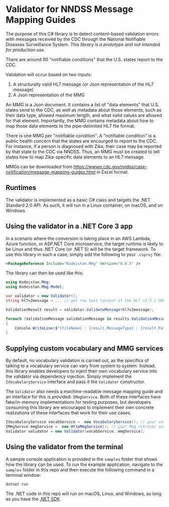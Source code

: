 # Validator for NNDSS Message Mapping Guides

The purpose of this C# library is to detect content-based validation errors with messages received by the CDC through the National Notifiable Diseases Surveillance System. _This library is a prototype and not intended for production use._

There are around 80 "notifiable conditions" that the U.S. states report to the CDC.

Validation will occur based on two inputs: 
1. A structurally valid HL7 message (or Json representation of the HL7 message)
1. A Json representation of the MMG

An MMG is a Json document. It contains a list of "data elements" that U.S. states send to the CDC, as well as metadata about those elements, such as their data type, allowed maximum length, and what valid values are allowed for that element. Importantly, the MMG contains metadata about how to map those data elements to the pipe-delimited HL7 file format.

There is one MMG per "notifiable condition". A "notifiable condition" is a public health concern that the states are encourged to report to the CDC. For instance, if a person is diagnosed with Zika, their case may be reported by that state to the CDC via NNDSS. Thus, an MMG must be created to tell states how to map Zika-specific data elements to an HL7 message.

MMGs can be downloaded from https://wwwn.cdc.gov/nndss/case-notification/message-mapping-guides.html in Excel format.

## Runtimes

The validator is implemented as a basic C# class and targets the .NET Standard 2.0 API. As such, it will run in a Linux container, on macOS, and on Windows.

## Using the validator in a .NET Core 3 app

In a scenario where the conversion is taking place in an AWS Lambda, Azure function, or ASP.NET Core microservice, the target runtime is likely to be Linux and thus .NET Core (or .NET 5) will be the target framework. To use this library in such a case, simply add the following to your `.csproj` file:

```xml
<PackageReference Include="Kodeistan.Mmg" Version="0.0.5" />
```

The library can then be used like this:

```cs
using Kodeistan.Mmg;
using Kodeistan.Mmg.Model;

var validator = new Validator();
string hl7v2message = ... // get raw text content of the HL7 v2.5.1 ORU_R01 message and assign it to this string variable

ValidationResult result = validator.ValidateMessage(hl7v2message);

foreach (ValidationMessage validationMessage in results.ValidationMessages)
{
    Console.WriteLine($"{fileName} : {result.MessageType} : {result.Path} : {result.Content}");
}
```

## Supplying custom vocabulary and MMG services

By default, no vocabulary validation is carried out, as the specifics of talking to a vocabulary service can vary from system to system. Instead, this library enables developers to inject their own vocabulary service into the validator via dependency injection. Simply implement the `IVocabularyService` interface and pass it the `Validator` constructor.

The `Validator` also needs a machine-readable message mapping guide and an interface for this is provided: `IMmgService`. Both of these interfaces have fake/in-memory implementations for testing purposes, but developers consuming this library are encouraged to implement their own concrete realizations of these interfaces that work for their use cases.

```cs
IVocabularyService vocabService =  new VocabularyService(); // your vocabulary service implementation
IMmgServce mmgService =  new HttpMmgService(); // your Mmg retriver service implementation
Validator validator = new Validator(vocabService, mmgService);
```

## Using the validator from the terminal

A sample console application is provided in the `samples` folder that shows how the library can be used. To run the example application, navigate to the `samples` folder in this repo and then execute the following command in a terminal window:

```sh
dotnet run
```

The .NET code in this repo will run on macOS, Linux, and Windows, as long as you have the [.NET SDK](https://dotnet.microsoft.com/download).

